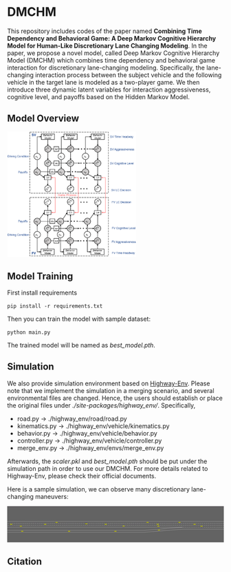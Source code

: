 # DMCHM
 This repository includes codes of the paper named **Combining Time Dependency and Behavioral Game: A Deep Markov Cognitive Hierarchy Model for Human-Like Discretionary Lane Changing Modeling**. In the paper, we propose a novel model, called Deep Markov Cognitive Hierarchy Model (DMCHM) which combines time dependency and behavioral game interaction for discretionary lane-changing modeling. Specifically, the lane-changing interaction process between the subject vehicle and the following vehicle in the target lane is modeled as a two-player game. We then introduce three dynamic latent variables for interaction aggressiveness, cognitive level, and payoffs based on the Hidden Markov Model.

## Model Overview

<img src="img/model.png" alt="model" width="300" />



## Model Training

First install requirements

```shell
pip install -r requirements.txt
```

Then you can train the model with sample dataset:

```shell
python main.py
```

The trained model will be named as *best_model.pth*.



## Simulation

We also provide simulation environment based on [Highway-Env](https://github.com/Farama-Foundation/HighwayEnv). Please note that we implement the simulation in a merging scenario, and several environmental files are changed. Hence, the users should establish or place the original files under *./site-packages/highway_env/*. Specifically,

- road.py -> ./highway_env/road/road.py
- kinematics.py -> ./highway_env/vehicle/kinematics.py
- behavior.py -> ./highway_env/vehicle/behavior.py
- controller.py -> ./highway_env/vehicle/controller.py
- merge_env.py -> ./highway_env/envs/merge_env.py

Afterwards, the *scaler.pkl* and *best_model.pth* should be put under the simulation path in order to use our DMCHM. For more details related to Highway-Env, please check their official documents. 

Here is a sample simulation, we can observe many discretionary lane-changing maneuvers:

<img src="img/sample.gif" alt="sample" style="zoom:200%;" />



## Citation

